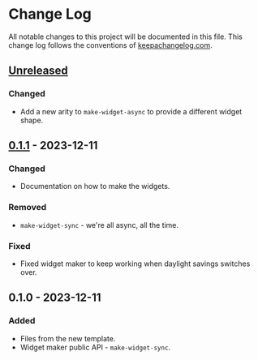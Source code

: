 # Change Log
All notable changes to this project will be documented in this file. This change log follows the conventions of [keepachangelog.com](http://keepachangelog.com/).

## [Unreleased]
### Changed
- Add a new arity to `make-widget-async` to provide a different widget shape.

## [0.1.1] - 2023-12-11
### Changed
- Documentation on how to make the widgets.

### Removed
- `make-widget-sync` - we're all async, all the time.

### Fixed
- Fixed widget maker to keep working when daylight savings switches over.

## 0.1.0 - 2023-12-11
### Added
- Files from the new template.
- Widget maker public API - `make-widget-sync`.

[Unreleased]: https://sourcehost.site/your-name/vezba5/compare/0.1.1...HEAD
[0.1.1]: https://sourcehost.site/your-name/vezba5/compare/0.1.0...0.1.1
